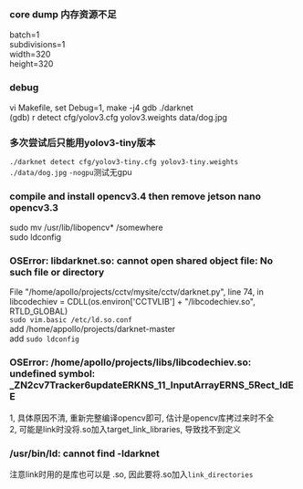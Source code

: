 ### core dump 内存资源不足  
batch=1  
subdivisions=1  
width=320  
height=320  

### debug  
vi Makefile, set Debug=1, make -j4
gdb ./darknet  
(gdb) r detect cfg/yolov3.cfg yolov3.weights data/dog.jpg  

### 多次尝试后只能用yolov3-tiny版本  
``./darknet detect cfg/yolov3-tiny.cfg yolov3-tiny.weights ./data/dog.jpg``
``-nogpu``测试无gpu

### compile and install opencv3.4 then remove jetson nano opencv3.3  
sudo mv /usr/lib/libopencv* /somewhere  
sudo ldconfig  

### OSError: libdarknet.so: cannot open shared object file: No such file or directory  
File "/home/apollo/projects/cctv/mysite/cctv/darknet.py", line 74, in <module>  
    libcodechiev = CDLL(os.environ['CCTVLIB'] + "/libcodechiev.so", RTLD_GLOBAL)  
``sudo vim.basic /etc/ld.so.conf``  
add /home/appollo/projects/darknet-master  
add 
``sudo ldconfig``  

### OSError: /home/apollo/projects/libs/libcodechiev.so: undefined symbol: _ZN2cv7Tracker6updateERKNS_11_InputArrayERNS_5Rect_IdEE  
1, 具体原因不清, 重新完整编译opencv即可, 估计是opencv库拷过来时不全  
2, 可能是link时没将.so加入target_link_libraries, 导致找不到定义 

### /usr/bin/ld: cannot find -ldarknet
注意link时用的是库也可以是 .so, 因此要将.so加入``link_directories``   
